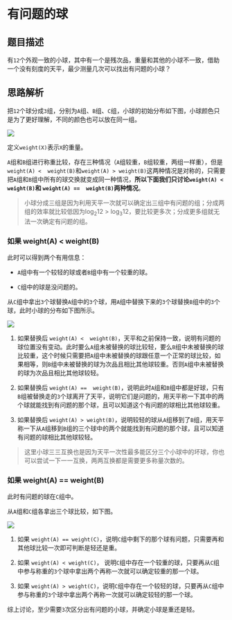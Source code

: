 # 有问题的球

## 题目描述

有`12`个外观一致的小球，其中有一个是残次品，重量和其他的小球不一致，借助一个没有刻度的天平，最少测量几次可以找出有问题的小球？


## 思路解析


把`12`个球分成`3`组，分别为`A`组、`B`组、`C`组，小球的初始分布如下图，小球颜色只是为了更好理解，不同的颜色也可以放在同一组。

![](https://gitee.com/ldtech007/picture/raw/master/pic/lj-008-01.png)

定义`weight(X)`表示`X`的重量。

`A`组和`B`组进行称重比较，存在三种情况（`A`组较重，`B`组较重，两组一样重），但是`weight(A) <  weight(B)`和`weight(A) > weight(B)`这两种情况是对称的，只需要把`A`组和`B`组中所有的球交换就变成同一种情况，**所以下面我们只讨论`weight(A) <  weight(B)`和 `weight(A) ==  weight(B)`两种情况**。

> 小球分成三组是因为利用天平一次就可以确定出三组中有问题的组；分成两组的效率就比较低因为log<sub>2</sub>12 > log<sub>3</sub>12，要比较更多次；分成更多组就无法一次确定有问题的组。

### 如果 weight(A) <  weight(B)

此时可以得到两个有用信息：

* `A`组中有一个较轻的球或者`B`组中有一个较重的球。

* `C`组中的球是没问题的。

从`C`组中拿出`3`个球替换`A`组中的`3`个球，用`A`组中替换下来的`3`个球替换`B`组中的`3`个球，此时小球的分布如下图所示。

![](https://gitee.com/ldtech007/picture/raw/master/pic/lj-008-02.png)

1. 如果替换后 `weight(A) <  weight(B)`，天平和之前保持一致，说明有问题的球位置没有变动。此时要么`A`组未被替换的球比较轻，要么`B`组中未被替换的球比较重，这个时候只需要把`A`组中未被替换的球跟任意一个正常的球比较，如果相等，则`B`组中未被替换的球为次品且相比其他球较重。否则`A`组中未被替换的球为次品且相比其他球较轻。

2. 如果替换后 `weight(A) ==  weight(B)`，说明此时`A`组和`B`组中都是好球，只有`B`组被替换走的`3`个球离开了天平，说明它们是问题的，用天平称一下其中的两个球就能找到有问题的那个球，且可以知道这个有问题的球相比其他球较重。

3. 如果替换后 `weight(A) > weight(B)`，说明较轻的球从`A`组移到了`B`组，用天平称一下从`A`组移到`B`组的三个球中的两个就能找到有问题的那个球，且可以知道有问题的球相比其他球较轻。

> 这里小球三三互换也是因为天平一次性最多能区分三个小球中的坏球，你也可以尝试一下一一互换，两两互换都是需要更多称量次数的。

### 如果 weight(A) == weight(B)

此时有问题的球在`C`组中。

从`A`组和`C`组各拿出三个球比较，如下图。

![](https://gitee.com/ldtech007/picture/raw/master/pic/lj-008-03.png)

1. 如果 `weight(A) == weight(C)`，说明`C`组中剩下的那个球有问题，只需要再和其他球比较一次即可判断是轻还是重。

2. 如果 `weight(A) < weight(C)`， 说明`C`组中存在一个较重的球，只要再从`C`组中参与称重的`3`个球中拿出两个再称一次就可以确定较重的那一个球。

3. 如果 `weight(A) > weight(C)`，说明`C`组中存在一个较轻的球，只要再从`C`组中参与称重的`3`个球中拿出两个再称一次就可以确定较轻的那一个球。

综上讨论，至少需要`3`次区分出有问题的小球，并确定小球是重还是轻。
